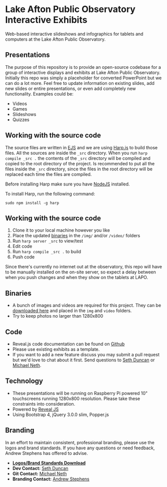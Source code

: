 # Lake Afton Public Observatory Interactive Exhibits
Web-based interactive slideshows and infographics for tablets and computers at the Lake Afton Public Observatory.

## Presentations
The purpose of this repository is to provide an open-source codebase for a group of interactive displays and exhibits at Lake Afton Public Observatory. Initially this
repo was simply a placeholder for converted PowerPoint but we can do a lot more. Feel free to update information on existing slides, add new slides or entire presentations, or
even add completely new functionality. Examples could be:
- Videos
- Games
- Slideshows
- Quizzes

## Working with the source code
The source files are written in [EJS](http://ejs.co/) and we are using [Harp.js](https://harpjs.com/) to build those files.
All the sources are inside the `_src` directory. When you run `harp compile _src .` the contents of the `_src` directory will be compiled and copied to the root directory of the project.
Is recommended to put all the files inside the `_src` directory, since the files in the root directory will be replaced each time the files are compiled.

Before installing Harp make sure you have [NodeJS](https://nodejs.org) installed.

To install Harp, run the following command:

```
sudo npm install -g harp
```

## Working with the source code

1. Clone it to your local machine however you like
2. Place the updated [binaries](#binaries) in the `/img/` and/or `/video/` folders
3. Run `harp server _src` to view/test
4. Edit code
5. Run `harp compile _src .` to build
6. Push code

Since there's currently no internet out at the observatory, this repo will have to be manually installed on the on-site server, so expect a delay between when you push changes and when they show on the tablets at LAPO.

## Binaries
- A bunch of images and videos are required for this project. They can be [downloaded here](http://bit.ly/2bII3mF) and placed in the `img` and `video` folders.
- Try to keep photos no larger than 1280x800

## Code
- Reveal.js code documentation can be found on [Github](https://github.com/hakimel/reveal.js/)
- Please use existing exhibits as a template.
- If you want to add a new feature discuss you may submit a pull request but we'd love to chat about it first. Send questions to [Seth Duncan](sduncan@lakeafton.com) or [Michael Neth](mneth@lakeafton.com).

## Technology
- These presentations will be running on Raspberry Pi powered 10" touchscreens running 1280x800 resolution. Please take these constraints into consideration.
- Powered by [Reveal JS](http://lab.hakim.se/reveal-js/#/)
- Using Bootstrap 4, jQuery 3.0.0 slim, Popper.js

## Branding
In an effort to maintain consistent, professional branding, please use the logos and brand standards. If you have any questions or need feedback, Andrew Stephens has offered to advise.

- [**Logos/Brand Standards Download**](http://bit.ly/2aNUfSN)
- **Dev Contact:** [Seth Duncan](sduncan@lakeafton.com)
- **Git Contact:** [Michael Neth](mneth@lakeafton.com)
- **Branding Contact:** [Andrew Stephens](artandsalsa@gmail.com)
